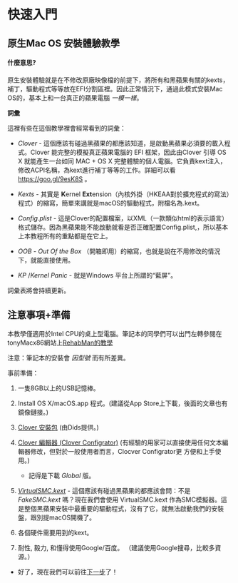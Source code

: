 # 快速入門

## 原生Mac OS 安裝體驗教學

#### 什麼意思?

原生安裝體驗就是在不修改原廠映像檔的前提下，將所有和黑蘋果有關的kexts，補丁，驅動程式等等放在EFI分割區裡。因此正常情況下，通過此模式安裝Mac OS的，基本上和一台真正的蘋果電腦 _一模一樣_。

**詞彙**

這裡有些在這個教學裡會經常看到的詞彙：


* _Clover_ - 這個應該有碰過黑蘋果的都應該知道，是啟動黑蘋果必須要的載入程式。Clover 能完整的模擬真正蘋果電腦的 EFI 框架，因此由Clover 引導 OS X 就能產生一台如同 MAC + OS X 完整體驗的個人電腦。它負責kext注入，修改ACPI名稱，為kext進行補丁等等的工作。詳細可以看 https://goo.gl/9esK8S 。

* _Kexts_ - 其實是 **K**ernel **Ext**ension（內核外掛（HKEAA對於擴充程式的寫法）程式）的縮寫，簡單來講就是macOS的驅動程式，附檔名為.kext。

* _Config.plist_ - 這是Clover的配置檔案，以XML（一款類似html的表示語言）格式儲存。因為黑蘋果能不能啟動就看是否正確配置Config.plist,，所以基本上本教程所有的重點都是在它上。

* _OOB_ -  _Out Of the Box_ （開箱即用）的縮寫，也就是說在不用修改的情況下，就能直接使用。

* _KP_ /_Kernel Panic_ - 就是Windows 平台上所謂的“藍屏”。

詞彙表將會持續更新。

## 注意事項+準備

本教學僅適用於Intel CPU的桌上型電腦。筆記本的同學們可以出門左轉參閱在tonyMacx86網站上[RehabMan的教學](https://www.tonymacx86.com/threads/guide-booting-the-os-x-installer-on-laptops-with-clover.148093/) 

注意：筆記本的安裝會 _因型號_ 而有所差異。

事前準備：

1. 一隻8GB以上的USB記憶棒。

2. Install OS X/macOS.app 程式。\(建議從App Store上下載，後面的文章也有鏡像鏈接。\)

3. [Clover 安裝包](https://github.com/Dids/clover-builder/releases) (由Dids提供。\)

4. [Clover 編輯器 (Clover Configrator)](http://mackie100projects.altervista.org/download-clover-configurator/) \(有經驗的用家可以直接使用任何文本編輯器修改，但對於一般使用者而言，Clocver Configrator更
方便和上手使用。\)
   * 記得是下載 _Global_ 版。

5. [_VirtualSMC.kext_](https://github.com/acidanthera/VirtualSMC/releases) - 這個應該有碰過黑蘋果的都應該會問：不是 _FakeSMC.kext_ 嗎？現在我們會使用   VirtualSMC.kext 作為SMC模擬器。這是整個黑蘋果安裝中最重要的驅動程式，沒有了它，就無法啟動我們的安裝盤，跟別提macOS開機了。

6. 各個硬件需要用到的kext。

7. 耐性, 毅力, 和懂得使用Google/百度。
  （建議使用Google搜尋，比較多資源。）

* 好了，現在我們可以前往[下一步](gethwinfo.md)了！

